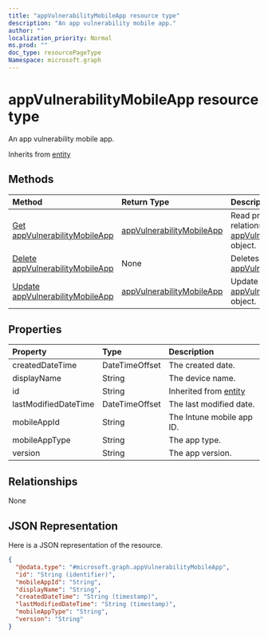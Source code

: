```yaml
---
title: "appVulnerabilityMobileApp resource type"
description: "An app vulnerability mobile app."
author: ""
localization_priority: Normal
ms.prod: ""
doc_type: resourcePageType
Namespace: microsoft.graph
---
```



# appVulnerabilityMobileApp resource type

An app vulnerability mobile app.


Inherits from [entity](../resources/entity.md)

## Methods
|Method|Return Type|Description|
|:---|:---|:---|
|[Get appVulnerabilityMobileApp](../api/appvulnerabilitymobileapp-get.md)|[appVulnerabilityMobileApp](../resources/appVulnerabilityMobileApp.md)|Read properties and relationships of the [appVulnerabilityMobileApp](../resources/appvulnerabilitymobileapp.md) object.|
|[Delete appVulnerabilityMobileApp](../api/appvulnerabilitymobileapp-delete.md)|None|Deletes a [appVulnerabilityMobileApp](../resources/appvulnerabilitymobileapp.md).|
|[Update appVulnerabilityMobileApp](../api/appvulnerabilitymobileapp-update.md)|[appVulnerabilityMobileApp](../resources/appVulnerabilityMobileApp.md)|Update the properties of a [appVulnerabilityMobileApp](../resources/appvulnerabilitymobileapp.md) object.|

## Properties
|Property|Type|Description|
|:---|:---|:---|
|createdDateTime|DateTimeOffset|The created date.|
|displayName|String|The device name.|
|id|String| Inherited from [entity](../resources/entity.md)|
|lastModifiedDateTime|DateTimeOffset|The last modified date.|
|mobileAppId|String|The Intune mobile app ID.|
|mobileAppType|String|The app type.|
|version|String|The app version.|

## Relationships
None

## JSON Representation
Here is a JSON representation of the resource.
<!-- {
  "blockType": "resource",
  "keyProperty": "id",
  "@odata.type": "microsoft.graph.appVulnerabilityMobileApp",
  "baseType": "microsoft.graph.entity",
  "openType": false
}
-->
``` json
{
  "@odata.type": "#microsoft.graph.appVulnerabilityMobileApp",
  "id": "String (identifier)",
  "mobileAppId": "String",
  "displayName": "String",
  "createdDateTime": "String (timestamp)",
  "lastModifiedDateTime": "String (timestamp)",
  "mobileAppType": "String",
  "version": "String"
}
```

